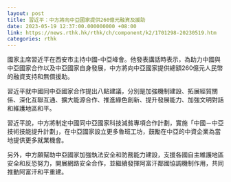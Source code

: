 ```yaml
---
layout: post
title: 習近平：中方將向中亞國家提供260億元融資及援助
date: 2023-05-19 12:37:00.000000000 +08:00
link: https://news.rthk.hk/rthk/ch/component/k2/1701298-20230519.htm
categories: rthk
---
```


國家主席習近平在西安市主持中國-中亞峰會。他發表講話時表示，為助力中國與中亞國家合作以及中亞國家自身發展，中方將向中亞國家提供總額260億元人民幣的融資支持和無償援助。

習近平就中國同中亞國家合作提出八點建議，分別是加強機制建設、拓展經貿關係、深化互聯互通、擴大能源合作、推進綠色創新、提升發展能力、加強文明對話和維護地區和平。

習近平說，中方將制定中國同中亞國家科技減貧專項合作計劃，實施「中國－中亞技術技能提升計劃」，在中亞國家設立更多魯班工坊，鼓勵在中亞的中資企業為當地提供更多就業機會。

另外，中方願幫助中亞國家加強執法安全和防務能力建設，支援各國自主維護地區安全和反恐努力，開展網路安全合作，並繼續發揮阿富汗鄰國協調機制作用，共同推動阿富汗和平重建。
